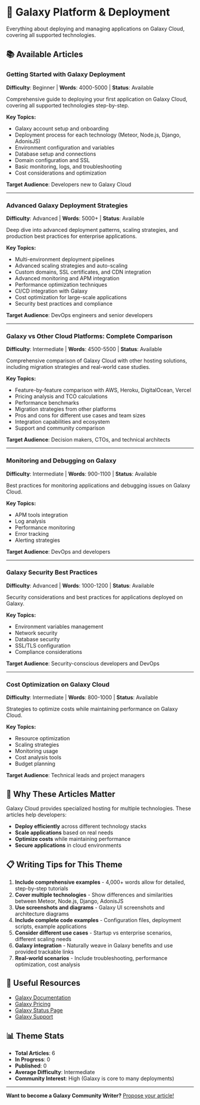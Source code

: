 # 🚀 Galaxy Platform & Deployment

Everything about deploying and managing applications on Galaxy Cloud, covering all supported technologies.

## 📚 Available Articles

### Getting Started with Galaxy Deployment
**Difficulty**: Beginner | **Words**: 4000-5000 | **Status**: Available

Comprehensive guide to deploying your first application on Galaxy Cloud, covering all supported technologies step-by-step.

**Key Topics:**
- Galaxy account setup and onboarding
- Deployment process for each technology (Meteor, Node.js, Django, AdonisJS)
- Environment configuration and variables
- Database setup and connections
- Domain configuration and SSL
- Basic monitoring, logs, and troubleshooting
- Cost considerations and optimization

**Target Audience**: Developers new to Galaxy Cloud

---

### Advanced Galaxy Deployment Strategies
**Difficulty**: Advanced | **Words**: 5000+ | **Status**: Available

Deep dive into advanced deployment patterns, scaling strategies, and production best practices for enterprise applications.

**Key Topics:**
- Multi-environment deployment pipelines
- Advanced scaling strategies and auto-scaling
- Custom domains, SSL certificates, and CDN integration
- Advanced monitoring and APM integration
- Performance optimization techniques
- CI/CD integration with Galaxy
- Cost optimization for large-scale applications
- Security best practices and compliance

**Target Audience**: DevOps engineers and senior developers

---

### Galaxy vs Other Cloud Platforms: Complete Comparison
**Difficulty**: Intermediate | **Words**: 4500-5500 | **Status**: Available

Comprehensive comparison of Galaxy Cloud with other hosting solutions, including migration strategies and real-world case studies.

**Key Topics:**
- Feature-by-feature comparison with AWS, Heroku, DigitalOcean, Vercel
- Pricing analysis and TCO calculations
- Performance benchmarks
- Migration strategies from other platforms
- Pros and cons for different use cases and team sizes
- Integration capabilities and ecosystem
- Support and community comparison

**Target Audience**: Decision makers, CTOs, and technical architects

---

### Monitoring and Debugging on Galaxy
**Difficulty**: Intermediate | **Words**: 900-1100 | **Status**: Available

Best practices for monitoring applications and debugging issues on Galaxy Cloud.

**Key Topics:**
- APM tools integration
- Log analysis
- Performance monitoring
- Error tracking
- Alerting strategies

**Target Audience**: DevOps and developers

---

### Galaxy Security Best Practices
**Difficulty**: Advanced | **Words**: 1000-1200 | **Status**: Available

Security considerations and best practices for applications deployed on Galaxy.

**Key Topics:**
- Environment variables management
- Network security
- Database security
- SSL/TLS configuration
- Compliance considerations

**Target Audience**: Security-conscious developers and DevOps

---

### Cost Optimization on Galaxy Cloud
**Difficulty**: Intermediate | **Words**: 800-1000 | **Status**: Available

Strategies to optimize costs while maintaining performance on Galaxy Cloud.

**Key Topics:**
- Resource optimization
- Scaling strategies
- Monitoring usage
- Cost analysis tools
- Budget planning

**Target Audience**: Technical leads and project managers

## 🎯 Why These Articles Matter

Galaxy Cloud provides specialized hosting for multiple technologies. These articles help developers:
- **Deploy efficiently** across different technology stacks
- **Scale applications** based on real needs
- **Optimize costs** while maintaining performance
- **Secure applications** in cloud environments

## 📋 Writing Tips for This Theme

1. **Include comprehensive examples** - 4,000+ words allow for detailed, step-by-step tutorials
2. **Cover multiple technologies** - Show differences and similarities between Meteor, Node.js, Django, AdonisJS
3. **Use screenshots and diagrams** - Galaxy UI screenshots and architecture diagrams
4. **Include complete code examples** - Configuration files, deployment scripts, example applications
5. **Consider different use cases** - Startup vs enterprise scenarios, different scaling needs
6. **Galaxy integration** - Naturally weave in Galaxy benefits and use provided trackable links
7. **Real-world scenarios** - Include troubleshooting, performance optimization, cost analysis

## 🔗 Useful Resources

- [Galaxy Documentation](https://galaxy-guide.meteor.com/)
- [Galaxy Pricing](https://www.meteor.com/hosting)
- [Galaxy Status Page](https://status.meteorapp.com/)
- [Galaxy Support](https://galaxy.meteor.com/support)

## 📊 Theme Stats

- **Total Articles**: 6
- **In Progress**: 0
- **Published**: 0
- **Average Difficulty**: Intermediate
- **Community Interest**: High (Galaxy is core to many deployments)

---

**Want to become a Galaxy Community Writer?** [Propose your article!](../../issues/new?assignees=&labels=proposal%2Cgalaxy-platform&template=article-proposal.md&title=%5BPROPOSAL%5D+)
